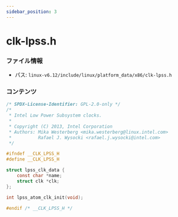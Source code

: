 ```yaml
---
sidebar_position: 3
---
```

# clk-lpss.h

### ファイル情報

- パス: `linux-v6.12/include/linux/platform_data/x86/clk-lpss.h`

### コンテンツ

```h
/* SPDX-License-Identifier: GPL-2.0-only */
/*
 * Intel Low Power Subsystem clocks.
 *
 * Copyright (C) 2013, Intel Corporation
 * Authors: Mika Westerberg <mika.westerberg@linux.intel.com>
 *          Rafael J. Wysocki <rafael.j.wysocki@intel.com>
 */

#ifndef __CLK_LPSS_H
#define __CLK_LPSS_H

struct lpss_clk_data {
	const char *name;
	struct clk *clk;
};

int lpss_atom_clk_init(void);

#endif /* __CLK_LPSS_H */

```
